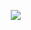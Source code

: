 ⠀⠀⠀⠀⠀⠀⠀⠀⠀ ⠀![](https://komarev.com/ghpvc/?username=your-github-username&label=☥&color=FFB4CB&style=plastic)


